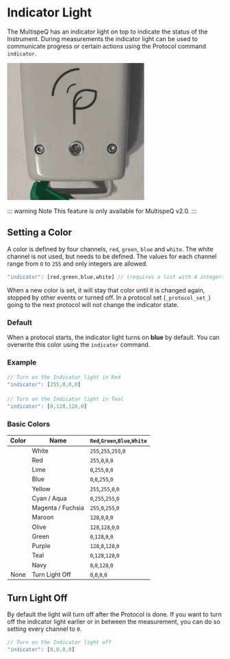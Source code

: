 # Indicator Light

The MultispeQ has an indicator light on top to indicate the status of the Instrument. During measurements the indicator light can be used to communicate progress or certain actions using the Protocol command `indicator`.

![MultispeQ Indicator Light](./images/indicator-light.gif)

::: warning Note
This feature is only available for MultispeQ v2.0.
:::

## Setting a Color

A color is defined by four channels, `red`, `green`, `blue` and `white`. The white channel is not used, but needs to be defined. The values for each channel range from `0` to `255` and only integers are allowed.

```javascript
"indicator": [red,green,blue,white] // (requires a list with 4 integers, from 0-255)
```

When a new color is set, it will stay that color until it is changed again, stopped by other events or turned off. In a protocol set (`_protocol_set_`) going to the next protocol will not change the indicator state.

### Default

When a protocol starts, the indicator light turns on <i class="fa fa-square" style="color:#0000FF"></i> **blue** by default. You can overwrite this color using the `indicator` command.

### Example

```javascript
// Turn on the Indicator light in Red
"indicator": [255,0,0,0]

// Turn on the Indicator light in Teal
"indicator": [0,128,128,0]

```

### Basic Colors

| Color                                              | Name              | `Red`,`Green`,`Blue`,`White` |
| :------------------------------------------------: | ----------------- | ---------------------------- |
| <i class="fa fa-square" style="color:#FFFFFF"></i> | White             | `255`,`255`,`255`,`0`        |
| <i class="fa fa-square" style="color:#FF0000"></i> | Red               | `255`,`0`,`0`,`0`            |
| <i class="fa fa-square" style="color:#00FF00"></i> | Lime              | `0`,`255`,`0`,`0`            |
| <i class="fa fa-square" style="color:#0000FF"></i> | Blue              | `0`,`0`,`255`,`0`            |
| <i class="fa fa-square" style="color:#FFFF00"></i> | Yellow            | `255`,`255`,`0`,`0`          |
| <i class="fa fa-square" style="color:#00FFFF"></i> | Cyan / Aqua       | `0`,`255`,`255`,`0`          |
| <i class="fa fa-square" style="color:#FF00FF"></i> | Magenta / Fuchsia | `255`,`0`,`255`,`0`          |
| <i class="fa fa-square" style="color:#800000"></i> | Maroon            | `128`,`0`,`0`,`0`            |
| <i class="fa fa-square" style="color:#808000"></i> | Olive             | `128`,`128`,`0`,`0`          |
| <i class="fa fa-square" style="color:#008000"></i> | Green             | `0`,`128`,`0`,`0`            |
| <i class="fa fa-square" style="color:#800080"></i> | Purple            | `128`,`0`,`128`,`0`          |
| <i class="fa fa-square" style="color:#008080"></i> | Teal              | `0`,`128`,`128`,`0`          |
| <i class="fa fa-square" style="color:#000080"></i> | Navy              | `0`,`0`,`128`,`0`            |
| None                                               | Turn Light Off    | `0`,`0`,`0`,`0`              |

## Turn Light Off

By default the light will turn off after the Protocol is done. If you want to turn off the indicator light earlier or in between the measurement, you can do so setting every channel to `0`.

```javascript
// Turn on the Indicator light off
"indicator": [0,0,0,0]
```
